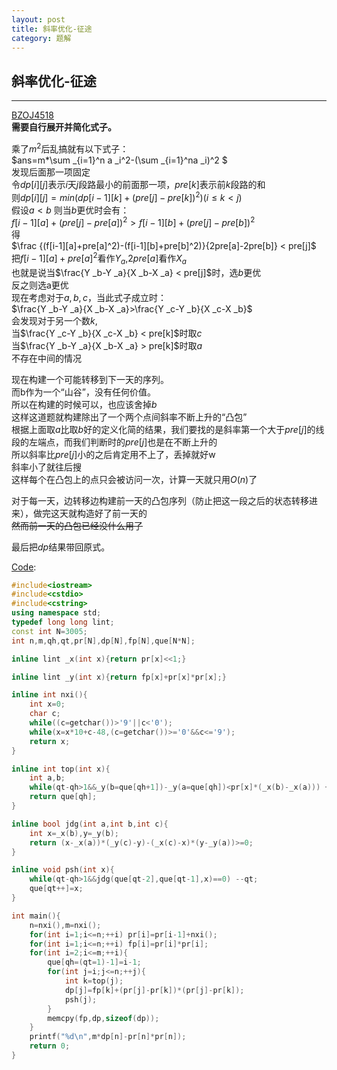 ```yaml
---
layout: post
title: 斜率优化-征途
category: 题解
---
```


## 斜率优化-征途

---
[BZOJ4518](https://www.lydsy.com/JudgeOnline/problem.php?id=4518)  
**需要自行展开并简化式子。**

乘了$m^2$后乱搞就有以下式子：  
$ans=m*\sum _{i=1}^n a _i^2-(\sum _{i=1}^na _i)^2 $  
发现后面那一项固定  
令$dp[i][j]$表示$i$天$j$段路最小的前面那一项，$pre[k]$表示前$k$段路的和  
则$dp[i][j]=min(dp[i-1][k]+(pre[j]-pre[k])^2)(i \leq k < j)$  
假设$a < b$ 则当$b$更优时会有：  
$f[i-1][a]+(pre[j]-pre[a])^2>f[i-1][b]+(pre[j]-pre[b])^2$  
得  
$\frac {(f[i-1][a]+pre[a]^2)-(f[i-1][b]+pre[b]^2)}{2pre[a]-2pre[b]} < pre[j]$  
把$f[i-1][a]+pre[a]^2$看作$Y _a$,$2pre[a]$看作$X _a$  
也就是说当$\frac{Y _b-Y _a}{X _b-X _a} < pre[j]$时，选$b$更优  
反之则选a更优  
现在考虑对于$a,b,c$，当此式子成立时：  
$\frac{Y _b-Y _a}{X _b-X _a}>\frac{Y _c-Y _b}{X _c-X _b}$  
会发现对于另一个数$k$,  
当$\frac{Y _c-Y _b}{X _c-X _b} < pre[k]$时取$c$  
当$\frac{Y _b-Y _a}{X _b-X _a} > pre[k]$时取$a$  
不存在中间的情况  

现在构建一个可能转移到下一天的序列。  
而b作为一个“山谷”，没有任何价值。  
所以在构建的时候可以，也应该舍掉$b$  
这样这道题就构建除出了一个两个点间斜率不断上升的“凸包”  
根据上面取$a$比取$b$好的定义化简的结果，我们要找的是斜率第一个大于$pre[j]$的线段的左端点，而我们判断时的$pre[j]$也是在不断上升的  
所以斜率比$pre[j]$小的之后肯定用不上了，丢掉就好w  
斜率小了就往后搜  
这样每个在凸包上的点只会被访问一次，计算一天就只用$O(n)$了  

对于每一天，边转移边构建前一天的凸包序列（防止把这一段之后的状态转移进来），做完这天就构造好了前一天的  
~~然而前一天的凸包已经没什么用了~~  

最后把$dp$结果带回原式。  

[Code](https://github.com/syniox/Online_Judge_solutions/blob/master/BZOJ/4518.cpp):
```C++
#include<iostream>
#include<cstdio>
#include<cstring>
using namespace std;
typedef long long lint;
const int N=3005;
int n,m,qh,qt,pr[N],dp[N],fp[N],que[N*N];

inline lint _x(int x){return pr[x]<<1;}

inline lint _y(int x){return fp[x]+pr[x]*pr[x];}

inline int nxi(){
	int x=0;
	char c;
	while((c=getchar())>'9'||c<'0');
	while(x=x*10+c-48,(c=getchar())>='0'&&c<='9');
	return x;
}

inline int top(int x){
	int a,b;
	while(qt-qh>1&&_y(b=que[qh+1])-_y(a=que[qh])<pr[x]*(_x(b)-_x(a))) ++qh;
	return que[qh];
}

inline bool jdg(int a,int b,int c){
	int x=_x(b),y=_y(b);
	return (x-_x(a))*(_y(c)-y)-(_x(c)-x)*(y-_y(a))>=0;
}

inline void psh(int x){
	while(qt-qh>1&&jdg(que[qt-2],que[qt-1],x)==0) --qt;
	que[qt++]=x;
}

int main(){
	n=nxi(),m=nxi();
	for(int i=1;i<=n;++i) pr[i]=pr[i-1]+nxi();
	for(int i=1;i<=n;++i) fp[i]=pr[i]*pr[i];
	for(int i=2;i<=m;++i){
		que[qh=(qt=1)-1]=i-1;
		for(int j=i;j<=n;++j){
			int k=top(j);
			dp[j]=fp[k]+(pr[j]-pr[k])*(pr[j]-pr[k]);
			psh(j);
		}
		memcpy(fp,dp,sizeof(dp));
	}
	printf("%d\n",m*dp[n]-pr[n]*pr[n]);
	return 0;
}
```